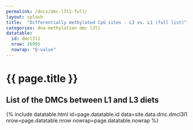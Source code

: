 ```yaml
---
permalink: /docs/dmc-l3l1-full/
layout: splash
title:  "Differentially methylated CpG sites - L3 vs. L1 (full list)"
categories: dna-methylation dmc l3l1
datatable:
  id: dmcl3l1
  nrow: 26995
  nowrap: "Q-value"
---
```


# {{ page.title }}

## List of the DMCs between L1 and L3 diets

{% include datatable.html id=page.datatable.id
  data=site.data.dmc.dmcl3l1 nrow=page.datatable.nrow
  nowrap=page.datatable.nowrap %}
